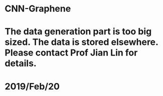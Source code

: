 # CNN-Graphene
# The data generation part is too big sized. The data is stored elsewhere. Please contact Prof Jian Lin for details.
# 2019/Feb/20
